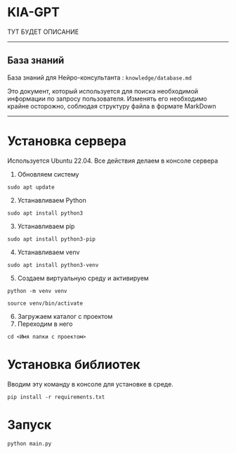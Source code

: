 # KIA-GPT
ТУТ БУДЕТ ОПИСАНИЕ


--- 
## База знаний
База знаний для Нейро-консультанта : `knowledge/database.md`

Это документ, который используется для поиска необходимой информации по запросу пользователя.
Изменять его необходимо крайне осторожно, соблюдая структуру файла в формате MarkDown

---

# Установка сервера 

Используется Ubuntu 22.04. Все действия делаем в консоле сервера

1. Обновляем систему

`sudo apt update`

2. Устанавливаем Python

`sudo apt install python3`

3. Устанавливаем pip

`sudo apt install python3-pip`

4. Устанавливаем venv

`sudo apt install python3-venv`

5. Создаем виртуальную среду и активируем

`python -m venv venv`

`source venv/bin/activate`

6. Загружаем каталог с проектом
7. Переходим в него

`cd <Имя папки с проектом>`

# Установка библиотек
Вводим эту команду в консоле для установке в среде.

`pip install -r requirements.txt`

# Запуск 

`python main.py`